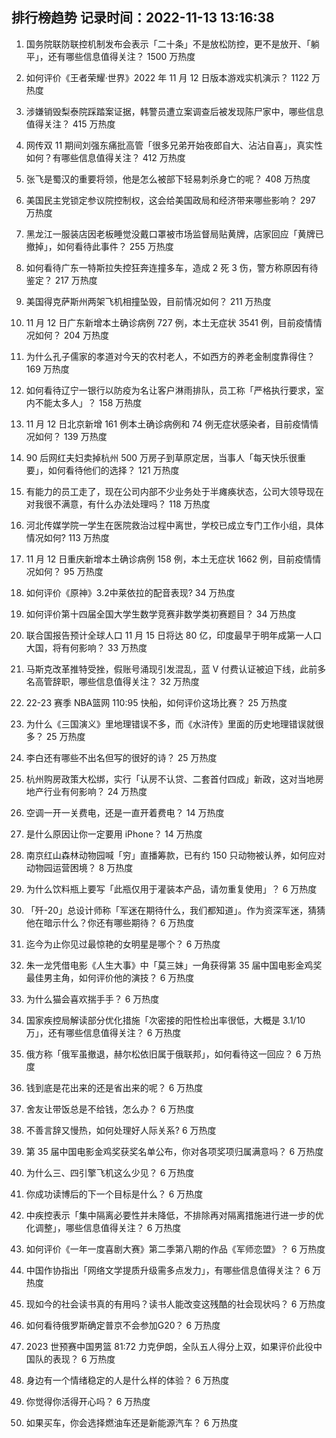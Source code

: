 
## 排行榜趋势 记录时间：2022-11-13 13:16:38
  
  1. 国务院联防联控机制发布会表示「二十条」不是放松防控，更不是放开、「躺平」，还有哪些信息值得关注？ 1500 万热度
    
  2. 如何评价《王者荣耀·世界》2022 年 11 月 12 日版本游戏实机演示？ 1122 万热度
    
  3. 涉嫌销毁梨泰院踩踏案证据，韩警员遭立案调查后被发现陈尸家中，哪些信息值得关注？ 415 万热度
    
  4. 网传双 11 期间刘强东痛批高管「很多兄弟开始夜郎自大、沾沾自喜」，真实性如何？有哪些信息值得关注？ 412 万热度
    
  5. 张飞是蜀汉的重要将领，他是怎么被部下轻易刺杀身亡的呢？ 408 万热度
    
  6. 美国民主党锁定参议院控制权，这会给美国政局和经济带来哪些影响？ 297 万热度
    
  7. 黑龙江一服装店因老板睡觉没戴口罩被市场监督局贴黄牌，店家回应「黄牌已撤掉」，如何看待此事件？ 255 万热度
    
  8. 如何看待广东一特斯拉失控狂奔连撞多车，造成 2 死 3 伤，警方称原因有待鉴定？ 217 万热度
    
  9. 美国得克萨斯州两架飞机相撞坠毁，目前情况如何？ 211 万热度
    
  10. 11 月 12 日广东新增本土确诊病例 727 例，本土无症状 3541 例，目前疫情情况如何？ 204 万热度
    
  11. 为什么孔子儒家的孝道对今天的农村老人，不如西方的养老金制度靠得住？ 169 万热度
    
  12. 如何看待辽宁一银行以防疫为名让客户淋雨排队，员工称「严格执行要求，室内不能太多人」？ 158 万热度
    
  13. 11 月 12 日北京新增 161 例本土确诊病例和 74 例无症状感染者，目前疫情情况如何？ 139 万热度
    
  14. 90 后网红夫妇卖掉杭州 500 万房子到草原定居，当事人「每天快乐很重要」，如何看待他们的选择？ 121 万热度
    
  15. 有能力的员工走了，现在公司内部不少业务处于半瘫痪状态，公司大领导现在对我很不满意，有什么办法处理吗？ 118 万热度
    
  16. 河北传媒学院一学生在医院救治过程中离世，学校已成立专门工作小组，具体情况如何? 113 万热度
    
  17. 11 月 12 日重庆新增本土确诊病例 158 例，本土无症状 1662 例，目前疫情情况如何？ 95 万热度
    
  18. 如何评价《原神》3.2中莱依拉的配音表现? 34 万热度
    
  19. 如何评价第十四届全国大学生数学竞赛非数学类初赛题目？ 34 万热度
    
  20. 联合国报告预计全球人口 11 月 15 日将达 80 亿，印度最早于明年成第一人口大国，将有何影响？ 33 万热度
    
  21. 马斯克改革推特受挫，假账号涌现引发混乱，蓝 V 付费认证被迫下线，此前多名高管辞职，哪些信息值得关注？ 32 万热度
    
  22. 22-23 赛季 NBA篮网 110:95 快船，如何评价这场比赛？ 25 万热度
    
  23. 为什么《三国演义》里地理错误不多，而《水浒传》里面的历史地理错误就很多？ 25 万热度
    
  24. 李白还有哪些不出名但写的很好的诗？ 25 万热度
    
  25. 杭州购房政策大松绑，实行「认房不认贷、二套首付四成」新政，这对当地房地产行业有何影响？ 24 万热度
    
  26. 空调一开一关费电，还是一直开着费电？ 14 万热度
    
  27. 是什么原因让你一定要用 iPhone？ 14 万热度
    
  28. 南京红山森林动物园喊「穷」直播筹款，已有约 150 只动物被认养，如何应对动物园运营困境？ 8 万热度
    
  29. 为什么饮料瓶上要写「此瓶仅用于灌装本产品，请勿重复使用」？ 6 万热度
    
  30. 「歼-20」总设计师称「军迷在期待什么，我们都知道」。作为资深军迷，猜猜他在暗示什么？你还有哪些期待？ 6 万热度
    
  31. 迄今为止你见过最惊艳的女明星是哪个？ 6 万热度
    
  32. 朱一龙凭借电影《人生大事》中「莫三妹」一角获得第 35 届中国电影金鸡奖最佳男主角，如何评价他的演技？ 6 万热度
    
  33. 为什么猫会喜欢揣手手？ 6 万热度
    
  34. 国家疾控局解读部分优化措施「次密接的阳性检出率很低，大概是 3.1/10 万」，还有哪些信息值得关注？ 6 万热度
    
  35. 俄方称「俄军虽撤退，赫尔松依旧属于俄联邦」，如何看待这一回应？ 6 万热度
    
  36. 钱到底是花出来的还是省出来的呢？ 6 万热度
    
  37. 舍友让带饭总是不给钱，怎么办？ 6 万热度
    
  38. 不善言辞又慢热，如何处理好人际关系? 6 万热度
    
  39. 第 35 届中国电影金鸡奖获奖名单公布，你对各项奖项归属满意吗？ 6 万热度
    
  40. 为什么三、四引擎飞机这么少见？ 6 万热度
    
  41. 你成功读博后的下一个目标是什么？ 6 万热度
    
  42. 中疾控表示「集中隔离必要性并未降低，不排除再对隔离措施进行进一步的优化调整」，哪些信息值得关注？ 6 万热度
    
  43. 如何评价《一年一度喜剧大赛》第二季第八期的作品《军师恋盟》？ 6 万热度
    
  44. 中国作协指出「网络文学提质升级需多点发力」，有哪些信息值得关注？ 6 万热度
    
  45. 现如今的社会读书真的有用吗？读书人能改变这残酷的社会现状吗？ 6 万热度
    
  46. 如何看待俄罗斯确定普京不会参加G20？ 6 万热度
    
  47. 2023 世预赛中国男篮 81:72 力克伊朗，全队五人得分上双，如果评价此役中国队的表现？ 6 万热度
    
  48. 身边有一个情绪稳定的人是什么样的体验？ 6 万热度
    
  49. 你觉得你活得开心吗？ 6 万热度
    
  50. 如果买车，你会选择燃油车还是新能源汽车？ 6 万热度
    